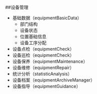 ##设备管理
- 基础数据（equipmentBasicData）
  - 部门结构
  - 设备状态
  - 位置基础信息
  - 设备工序分配
- 设备点检（equipmentCheck）
- 设备巡检（equipmentCheck）
- 设备保养（equipmentMaintenance）
- 设备维修（equipmentRepair）
- 统计分析（statisticAnalysis）
- 设备档案（equipmentArchiveManager）
- 设备指导（equipmentGuidance）
